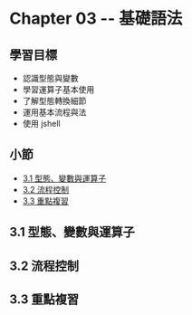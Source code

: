 # Chapter 03 -- 基礎語法 #

## 學習目標 ##

* 認識型態與變數
* 學習運算子基本使用
* 了解型態轉換細節
* 運用基本流程與法
* 使用 jshell

## 小節 ##

* [3.1 型態、變數與運算子](#31-型態變數與運算子)
* [3.2 流程控制](#32-流程控制)
* [3.3 重點複習](#33-重點複習)

## 3.1 型態、變數與運算子 ##

## 3.2 流程控制 ##

## 3.3 重點複習 ##
